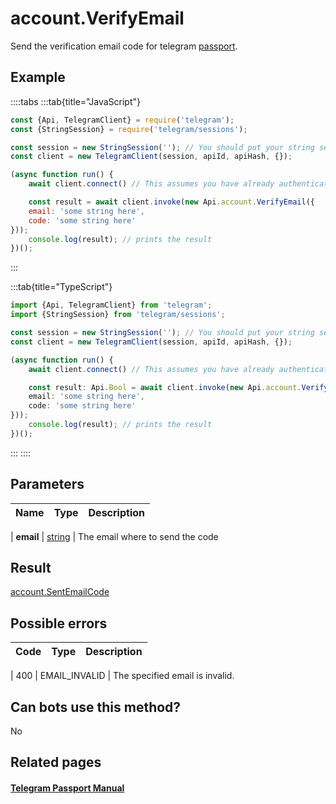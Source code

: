 # account.VerifyEmail

Send the verification email code for telegram [passport](https://core.telegram.org/passport).



## Example

::::tabs
:::tab{title="JavaScript"}
```js
const {Api, TelegramClient} = require('telegram');
const {StringSession} = require('telegram/sessions');

const session = new StringSession(''); // You should put your string session here
const client = new TelegramClient(session, apiId, apiHash, {});

(async function run() {
    await client.connect() // This assumes you have already authenticated with .start()

    const result = await client.invoke(new Api.account.VerifyEmail({
    email: 'some string here',
    code: 'some string here'
}));
    console.log(result); // prints the result
})();
```
:::

:::tab{title="TypeScript"}
```ts
import {Api, TelegramClient} from 'telegram';
import {StringSession} from 'telegram/sessions';

const session = new StringSession(''); // You should put your string session here
const client = new TelegramClient(session, apiId, apiHash, {});

(async function run() {
    await client.connect() // This assumes you have already authenticated with .start()

    const result: Api.Bool = await client.invoke(new Api.account.VerifyEmail({
    email: 'some string here',
    code: 'some string here'
}));
    console.log(result); // prints the result
})();
```
:::
::::



## Parameters

| Name | Type | Description |
| :--: | ---- | ----------- |

| **email** | [string](https://core.telegram.org/type/string) | The email where to send the code 


## Result

[account.SentEmailCode](https://core.telegram.org/type/account.SentEmailCode)



## Possible errors

| Code | Type | Description |
| :--: | ---- | ----------- |

| 400 | EMAIL\_INVALID | The specified email is invalid. 


## Can bots use this method?

No

## Related pages

#### [Telegram Passport Manual](https://core.telegram.org/passport)


